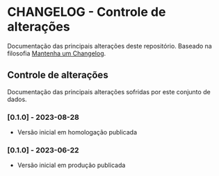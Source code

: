 # CHANGELOG - Controle de alterações

Documentação das principais alterações deste repositório.
Baseado na filosofia [Mantenha um Changelog](https://keepachangelog.com/pt-BR/1.0.0/).

## Controle de alterações

Documentação das principais alterações sofridas por este conjunto de dados.

### [0.1.0] - 2023-08-28

- Versão inicial em homologação publicada

### [0.1.0] - 2023-06-22

- Versão inicial em produção publicada
